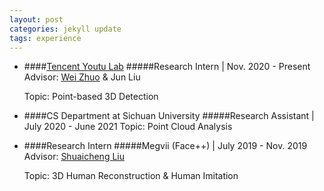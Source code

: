 ```yaml
---
layout: post
categories: jekyll update
tags: experience
---
```

- ####[Tencent Youtu Lab](https://open.youtu.qq.com/#/open/aboutus/publications)
    #####Research Intern | Nov. 2020 - Present
    Advisor: [Wei Zhuo](https://scholar.google.com.au/citations?user=Q-UjnzEAAAAJ&hl=en) & Jun Liu
    
    Topic: Point-based 3D Detection

- ####CS Department at Sichuan University
    #####Research Assistant | July 2020 - June 2021
    Topic: Point Cloud Analysis

- ####Research Intern 
    #####Megvii (Face++) | July 2019 - Nov. 2019
    Advisor: [Shuaicheng Liu](http://www.liushuaicheng.org/)
    
    Topic: 3D Human Reconstruction & Human Imitation